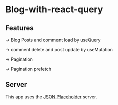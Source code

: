 # Blog-with-react-query

## Features

-> Blog Posts and comment load by useQuery

-> comment delete and post update by useMutation

-> Pagination

-> Pagination prefetch


## Server

This app uses the [JSON Placeholder](https://jsonplaceholder.typicode.com/) server.
